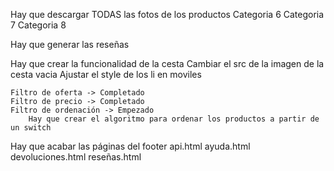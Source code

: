 Hay que descargar TODAS las fotos de los productos
    Categoria 6
    Categoria 7
    Categoria 8

Hay que generar las reseñas

Hay que crear la funcionalidad de la cesta
    Cambiar el src de la imagen de la cesta vacia
    Ajustar el style de los li en moviles

<!--! Hay que crear la funcionalidad del left en las categorias -->
    Filtro de oferta -> Completado
    Filtro de precio -> Completado
    Filtro de ordenación -> Empezado
        Hay que crear el algoritmo para ordenar los productos a partir de un switch

Hay que acabar las páginas del footer
    api.html
    ayuda.html
    devoluciones.html
    reseñas.html